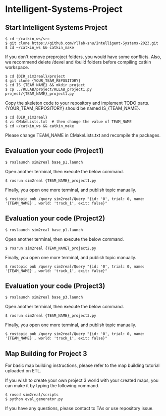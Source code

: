 # Intelligent-Systems-Project

## Start Intelligent Systems Project

```
$ cd ~/catkin_ws/src
$ git clone https://github.com/rllab-snu/Intelligent-Systems-2023.git
$ cd ~/catkin_ws && catkin_make
```

If you don't remove preproject folders, you would have some conflicts. Also, we recommend delete /devel and /build folders before compiling catkin workspace.

```
$ cd {DIR_sim2real}/project
$ git clone {YOUR_TEAM_REPOSITORY}
$ cd IS_{TEAM_NAME} && mkdir project
$ cp ../RLLAB/project/RLLAB_project1.py project/{TEAM_NAME}_project1.py
```

Copy the skeleton code to your repository and implement TODO parts. {YOUR_TEAM_REPOSITORY} should be named IS_{TEAM_NAME}.

```
$ cd {DIR_sim2real}
$ vi CMakeLists.txt  # then change the value of TEAM_NAME
$ cd ~/catkin_ws && catkin_make
```

Please change TEAM_NAME in CMakeLists.txt and recompile the packages.


## Evaluation your code (Project1)
```
$ roslaunch sim2real base_p1.launch
```

Open another terminal, then execute the below command.

```
$ rosrun sim2real {TEAM_NAME}_project1.py
```

Finally, you open one more terminal, and publish topic manually.

```
$ rostopic pub /query sim2real/Query "{id: '0', trial: 0, name: '{TEAM_NAME}', world: 'track_1', exit: false}"
```

## Evaluation your code (Project2)
```
$ roslaunch sim2real base_p1.launch
```

Open another terminal, then execute the below command.

```
$ rosrun sim2real {TEAM_NAME}_project2.py
```

Finally, you open one more terminal, and publish topic manually.

```
$ rostopic pub /query sim2real/Query "{id: '0', trial: 0, name: '{TEAM_NAME}', world: 'track_1', exit: false}"
```
## Evaluation your code (Project3)

```
$ roslaunch sim2real base_p3.launch
```

Open another terminal, then execute the below command.

```
$ rosrun sim2real {TEAM_NAME}_project3.py
```

Finally, you open one more terminal, and publish topic manually.

```
$ rostopic pub /query sim2real/Query "{id: '0', trial: 0, name: '{TEAM_NAME}', world: 'track_1', exit: false}"
```

## Map Building for Project 3

For basic map building instructions, please refer to the map building tutorial uploaded on ETL.

If you wish to create your own project 3 world with your created maps, you can make it by typing the following command.

```
$ roscd sim2real/scripts
$ python eval_generator.py
```

If you have any questions, please contact to TAs or use repository issue.


